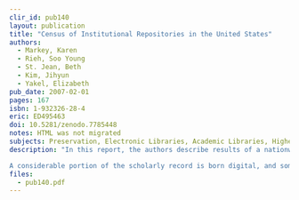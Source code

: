 ```yaml
---
clir_id: pub140
layout: publication
title: "Census of Institutional Repositories in the United States"
authors: 
  - Markey, Karen
  - Rieh, Soo Young
  - St. Jean, Beth
  - Kim, Jihyun
  - Yakel, Elizabeth
pub_date: 2007-02-01
pages: 167
isbn: 1-932326-28-4
eric: ED495463
doi: 10.5281/zenodo.7785448
notes: HTML was not migrated
subjects: Preservation, Electronic Libraries, Academic Libraries, Higher Education, Archives, Models, Scholarship, Surveys, Interviews, Intellectual Property, Library Services, Research Universities, Questionnaires, Users (Information), Librarians, Institutions, Information Dissemination
description: "In this report, the authors describe results of a nationwide census of institutional repositories in U.S. academic institutions. The census is one of several activities of the MIRACLE Project, an IMLS-funded research program based at the University of Michigan.

A considerable portion of the scholarly record is born digital, and some scholarship is produced in digital formats that have no physical, in-the-hand counterparts. The proliferation of digital scholarship raises serious and pressing issues about how to organize, access, and preserve it in perpetuity. The response of academic institutions has been to build and deploy institutional repositories (IRs) to manage the digital scholarship their learning communities produce."
files:
  - pub140.pdf
---
```

